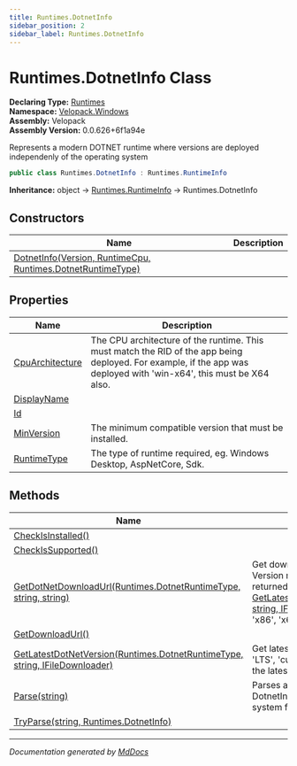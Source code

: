 ```yaml
---
title: Runtimes.DotnetInfo
sidebar_position: 2
sidebar_label: Runtimes.DotnetInfo
---
```

<!--  
  <auto-generated>   
    The contents of this file were generated by a tool.  
    Changes to this file may be list if the file is regenerated  
  </auto-generated>   
-->

# Runtimes.DotnetInfo Class

**Declaring Type:** [Runtimes](../index.md)  
**Namespace:** [Velopack.Windows](../../index.md)  
**Assembly:** Velopack  
**Assembly Version:** 0.0.626+6f1a94e

 Represents a modern DOTNET runtime where versions are deployed independenly of the operating system 

```csharp
public class Runtimes.DotnetInfo : Runtimes.RuntimeInfo
```

**Inheritance:** object → [Runtimes.RuntimeInfo](../RuntimeInfo/index.md) → Runtimes.DotnetInfo

## Constructors

| Name                                                                                 | Description |
| ------------------------------------------------------------------------------------ | ----------- |
| [DotnetInfo(Version, RuntimeCpu, Runtimes.DotnetRuntimeType)](constructors/index.md) |             |

## Properties

| Name                                             | Description                                                                                                                                                                        |
| ------------------------------------------------ | ---------------------------------------------------------------------------------------------------------------------------------------------------------------------------------- |
| [CpuArchitecture](properties/CpuArchitecture.md) |  The CPU architecture of the runtime. This must match the RID of the app being deployed.             For example, if the app was deployed with 'win\-x64', this must be X64 also.  |
| [DisplayName](properties/DisplayName.md)         |                                                                                                                                                                                    |
| [Id](properties/Id.md)                           |                                                                                                                                                                                    |
| [MinVersion](properties/MinVersion.md)           |  The minimum compatible version that must be installed.                                                                                                                            |
| [RuntimeType](properties/RuntimeType.md)         |  The type of runtime required, eg. Windows Desktop, AspNetCore, Sdk.                                                                                                               |

## Methods

| Name                                                                                                             | Description                                                                                                                                                                                                                                                                          |
| ---------------------------------------------------------------------------------------------------------------- | ------------------------------------------------------------------------------------------------------------------------------------------------------------------------------------------------------------------------------------------------------------------------------------ |
| [CheckIsInstalled()](methods/CheckIsInstalled.md)                                                                |                                                                                                                                                                                                                                                                                      |
| [CheckIsSupported()](methods/CheckIsSupported.md)                                                                |                                                                                                                                                                                                                                                                                      |
| [GetDotNetDownloadUrl(Runtimes.DotnetRuntimeType, string, string)](methods/GetDotNetDownloadUrl.md)              | Get download url for a specific version of dotnet. Version must be an absolute version, such as one returned by [GetLatestDotNetVersion(Runtimes.DotnetRuntimeType, string, IFileDownloader)](methods/GetLatestDotNetVersion.md). cpuarch should be either 'x86', 'x64', or 'arm64'. |
| [GetDownloadUrl()](methods/GetDownloadUrl.md)                                                                    |                                                                                                                                                                                                                                                                                      |
| [GetLatestDotNetVersion(Runtimes.DotnetRuntimeType, string, IFileDownloader)](methods/GetLatestDotNetVersion.md) | Get latest available version of dotnet. Channel can be 'LTS', 'current', or a two part version  (eg. '6.0') to get the latest minor release.                                                                                                                                         |
| [Parse(string)](methods/Parse.md)                                                                                | Parses a string such as 'net6' or net5.0.14\-x86 into a DotnetInfo class capable of checking the current system for installed status, or downloading \/ installing.                                                                                                                  |
| [TryParse(string, Runtimes.DotnetInfo)](methods/TryParse.md)                                                     |                                                                                                                                                                                                                                                                                      |

___

*Documentation generated by [MdDocs](https://github.com/ap0llo/mddocs)*
